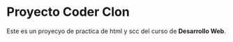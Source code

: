 # Proyecto Coder Clon

Este es un proyecyo de practica de html y scc del curso de **Desarrollo Web**. 
